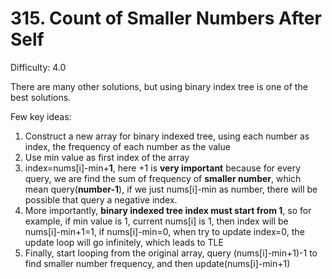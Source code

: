 # 315. Count of Smaller Numbers After Self

Difficulty: 4.0

There are many other solutions, but using binary index tree is one of the best solutions.

Few key ideas:
1. Construct a new array for binary indexed tree, using each number as index, the frequency of each number as the value
2. Use min value as first index of the array
3. index=nums[i]-min+**1**, here +1 is **very important** because for every query, we are find the sum of frequency of **smaller number**, which mean query(**number-1**), if we just nums[i]-min as number, there will be possible that query a negative index. 
4. More importantly, **binary indexed tree index must start from 1**, so for example, if min value is 1, current nums[i] is 1, then index will be nums[i]-min+1=1, if nums[i]-min=0, when try to update index=0, the update loop will go infinitely, which leads to TLE
5. Finally, start looping from the original array, query (nums[i]-min+1)-1 to find smaller number frequency, and then update(nums[i]-min+1)
   